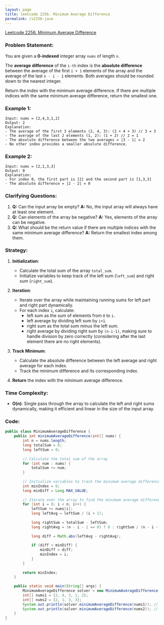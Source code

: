 ```yaml
---
layout: page
title: leetcode 2256. Minimum Average Difference
permalink: /s2256-java
---
```

[Leetcode 2256. Minimum Average Difference](https://algoadvance.github.io/algoadvance/l2256)
### Problem Statement:
You are given a **0-indexed** integer array `nums` of length `n`.

The **average difference** of the `i-th` index is the **absolute difference** between the average of the first `i + 1` elements of the array and the average of the last `n - i - 1` elements. Both averages should be rounded down to the nearest integer.

Return the index with the minimum average difference. If there are multiple indices with the same minimum average difference, return the smallest one.

### Example 1:
```
Input: nums = [2,4,3,1,2]
Output: 2
Explanation:
- The average of the first 3 elements (2, 4, 3): (2 + 4 + 3) // 3 = 3
- The average of the last 2 elements (1, 2): (1 + 2) // 2 = 1
- The absolute difference between the two averages = |3 - 1| = 2
- No other index provides a smaller absolute difference.
```

### Example 2:
```
Input: nums = [2,1,3,3]
Output: 0
Explanation:
- For index 0, the first part is [2] and the second part is [1,3,3]
- The absolute difference = |2 - 2| = 0
```

### Clarifying Questions:
1. **Q:** Can the input array be empty?
   **A:** No, the input array will always have at least one element.
2. **Q:** Can elements of the array be negative?
   **A:** Yes, elements of the array can be negative.
3. **Q:** What should be the return value if there are multiple indices with the same minimum average difference?
   **A:** Return the smallest index among them.

### Strategy:
1. **Initialization**: 
   - Calculate the total sum of the array `total_sum`.
   - Initialize variables to keep track of the left sum (`left_sum`) and right sum (`right_sum`).
  
2. **Iteration**:
   - Iterate over the array while maintaining running sums for left part and right part dynamically.
   - For each index `i`, calculate:
     - left sum as the sum of elements from `0` to `i`.
     - left average by dividing left sum by `i+1`.
     - right sum as the total sum minus the left sum.
     - right average by dividing right sum by `(n-i-1)`, making sure to handle division by zero correctly (considering after the last element there are no right elements).
     
3. **Track Minimum**:
   - Calculate the absolute difference between the left average and right average for each index.
   - Track the minimum difference and its corresponding index.

4. **Return** the index with the minimum average difference.

### Time Complexity:
- **O(n)**: Single pass through the array to calculate the left and right sums dynamically, making it efficient and linear in the size of the input array.

### Code:
```java
public class MinimumAverageDifference {
    public int minimumAverageDifference(int[] nums) {
        int n = nums.length;
        long totalSum = 0;
        long leftSum = 0;
        
        // Calculate the total sum of the array
        for (int num : nums) {
            totalSum += num;
        }
        
        // Initialize variables to track the minimum average difference and its index
        int minIndex = 0;
        long minDiff = Long.MAX_VALUE;
        
        // Iterate over the array to find the minimum average difference
        for (int i = 0; i < n; i++) {
            leftSum += nums[i];
            long leftAvg = leftSum / (i + 1);
            
            long rightSum = totalSum - leftSum;
            long rightAvg = (n - i - 1 == 0) ? 0 : rightSum / (n - i - 1);
            
            long diff = Math.abs(leftAvg - rightAvg);
            
            if (diff < minDiff) {
                minDiff = diff;
                minIndex = i;
            }
        }
        
        return minIndex;
    }
    
    public static void main(String[] args) {
        MinimumAverageDifference solver = new MinimumAverageDifference();
        int[] nums1 = {2, 4, 3, 1, 2};
        int[] nums2 = {2, 1, 3, 3};
        System.out.println(solver.minimumAverageDifference(nums1)); // Output: 2
        System.out.println(solver.minimumAverageDifference(nums2)); // Output: 0
    }
}
```

